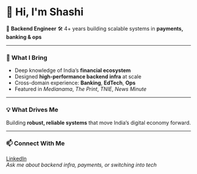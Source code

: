 # 👋 Hi, I'm Shashi

🚀 **Backend Engineer** 
🛠️ 4+ years building scalable systems in **payments, banking & ops**

---

### 💼 What I Bring

- Deep knowledge of India’s **financial ecosystem**  
- Designed **high-performance backend infra** at scale  
- Cross-domain experience: **Banking**, **EdTech**, **Ops**  
- Featured in *Medianama*, *The Print*, *TNIE*, *News Minute*

---

### 💡 What Drives Me

Building **robust, reliable systems** that move India’s digital economy forward.

---

### 📫 Connect With Me

[LinkedIn](https://www.linkedin.com/in/shashisah/)  
*Ask me about backend infra, payments, or switching into tech*
